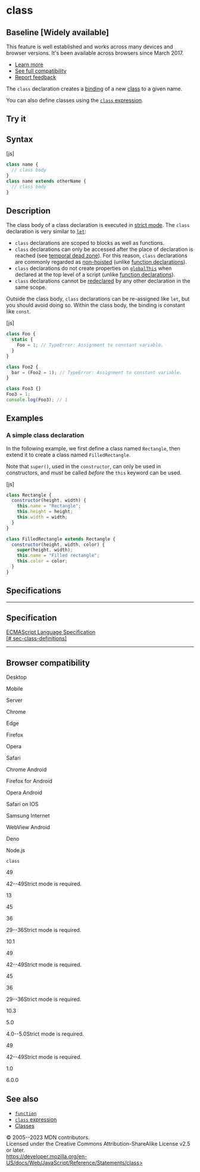 class
=====

Baseline [Widely available]
--------------------------------------

 
This feature is well established and works across many devices and
browser versions. It's been available across browsers since March 2017.

-   [Learn
    more](https://developer.mozilla.org/en-US/blog/baseline-evolution-on-mdn/)
-   [See full compatibility](#browser_compatibility)
-   [Report
    feedback](https://survey.alchemer.com/s3/7634825/MDN-baseline-feedback?page=%2Fen-US%2Fdocs%2FWeb%2FJavaScript%2FReference%2FStatements%2Fclass&level=high)


 
The `class` declaration creates a
[binding](https://developer.mozilla.org/en-US/docs/Glossary/Binding) of
a new [class](../classes) to a given name.

You can also define classes using the [`class`
expression](../operators/class).


 
Try it 
------

 



 
Syntax
------

 
 
 
[js]


```js
class name {
  // class body
}
class name extends otherName {
  // class body
}
```




 
Description
-----------

 
The class body of a class declaration is executed in [strict
mode](../strict_mode). The `class` declaration is very similar to
[`let`](let):

-   `class` declarations are scoped to blocks as well as functions.
-   `class` declarations can only be accessed after the place of
    declaration is reached (see [temporal dead
    zone](let#temporal_dead_zone_tdz)). For this reason, `class`
    declarations are commonly regarded as
    [non-hoisted](https://developer.mozilla.org/en-US/docs/Glossary/Hoisting)
    (unlike [function declarations](function)).
-   `class` declarations do not create properties on
    [`globalThis`](../global_objects/globalthis) when declared at the
    top level of a script (unlike [function declarations](function)).
-   `class` declarations cannot be [redeclared](let#redeclarations) by
    any other declaration in the same scope.

Outside the class body, `class` declarations can be re-assigned like
`let`, but you should avoid doing so. Within the class body, the binding
is constant like `const`.

 
 
[js]


```js
class Foo {
  static {
    Foo = 1; // TypeError: Assignment to constant variable.
  }
}

class Foo2 {
  bar = (Foo2 = 1); // TypeError: Assignment to constant variable.
}

class Foo3 {}
Foo3 = 1;
console.log(Foo3); // 1
```




 
Examples
--------


 
### A simple class declaration 

 
In the following example, we first define a class named `Rectangle`,
then extend it to create a class named `FilledRectangle`.

Note that `super()`, used in the `constructor`, can only be used in
constructors, and *must* be called *before* the `this` keyword can be
used.

 
 
[js]


```js
class Rectangle {
  constructor(height, width) {
    this.name = "Rectangle";
    this.height = height;
    this.width = width;
  }
}

class FilledRectangle extends Rectangle {
  constructor(height, width, color) {
    super(height, width);
    this.name = "Filled rectangle";
    this.color = color;
  }
}
```




Specifications
--------------

 
  -----------------------------------------------------------------------------------------------------------------------------------------
  Specification
  -----------------------------------------------------------------------------------------------------------------------------------------
  [ECMAScript Language Specification\
  [\#
  sec-class-definitions]](https://tc39.es/ecma262/multipage/ecmascript-language-functions-and-classes.html#sec-class-definitions)

  -----------------------------------------------------------------------------------------------------------------------------------------


Browser compatibility 
---------------------

 


Desktop

Mobile

Server

Chrome

Edge

Firefox

Opera

Safari

Chrome Android

Firefox for Android

Opera Android

Safari on IOS

Samsung Internet

WebView Android

Deno

Node.js

`class`

49

42--49Strict mode is required.

13

45

36

29--36Strict mode is required.

10.1

49

42--49Strict mode is required.

45

36

29--36Strict mode is required.

10.3

5.0

4.0--5.0Strict mode is required.

49

42--49Strict mode is required.

1.0

6.0.0

 
See also 
--------

 
-   [`function`](function)
-   [`class` expression](../operators/class)
-   [Classes](../classes)



 
© 2005--2023 MDN contributors.\
Licensed under the Creative Commons Attribution-ShareAlike License v2.5
or later.\
https://developer.mozilla.org/en-US/docs/Web/JavaScript/Reference/Statements/class>

